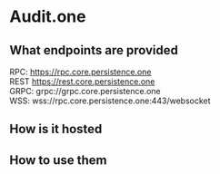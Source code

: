Audit.one
=== 

## What endpoints are provided 

RPC: https://rpc.core.persistence.one   
REST https://rest.core.persistence.one   
GRPC: grpc://grpc.core.persistence.one   
WSS: wss://rpc.core.persistence.one:443/websocket   

## How is it hosted

## How to use them 
